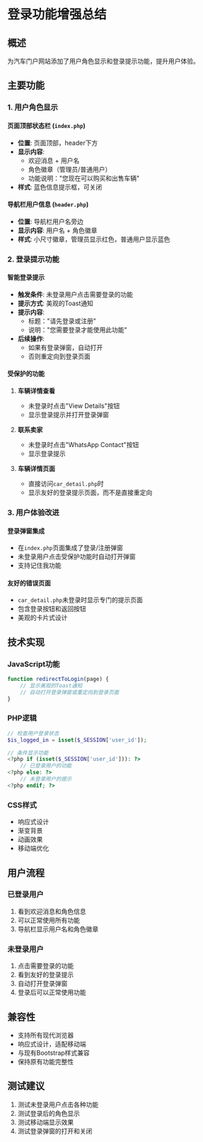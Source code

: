# 登录功能增强总结

## 概述
为汽车门户网站添加了用户角色显示和登录提示功能，提升用户体验。

## 主要功能

### 1. 用户角色显示

#### 页面顶部状态栏 (`index.php`)
- **位置**: 页面顶部，header下方
- **显示内容**: 
  - 欢迎消息 + 用户名
  - 角色徽章（管理员/普通用户）
  - 功能说明："您现在可以购买和出售车辆"
- **样式**: 蓝色信息提示框，可关闭

#### 导航栏用户信息 (`header.php`)
- **位置**: 导航栏用户名旁边
- **显示内容**: 用户名 + 角色徽章
- **样式**: 小尺寸徽章，管理员显示红色，普通用户显示蓝色

### 2. 登录提示功能

#### 智能登录提示
- **触发条件**: 未登录用户点击需要登录的功能
- **提示方式**: 美观的Toast通知
- **提示内容**: 
  - 标题："请先登录或注册"
  - 说明："您需要登录才能使用此功能"
- **后续操作**: 
  - 如果有登录弹窗，自动打开
  - 否则重定向到登录页面

#### 受保护的功能
1. **车辆详情查看**
   - 未登录时点击"View Details"按钮
   - 显示登录提示并打开登录弹窗

2. **联系卖家**
   - 未登录时点击"WhatsApp Contact"按钮
   - 显示登录提示

3. **车辆详情页面**
   - 直接访问`car_detail.php`时
   - 显示友好的登录提示页面，而不是直接重定向

### 3. 用户体验改进

#### 登录弹窗集成
- 在`index.php`页面集成了登录/注册弹窗
- 未登录用户点击受保护功能时自动打开弹窗
- 支持记住我功能

#### 友好的错误页面
- `car_detail.php`未登录时显示专门的提示页面
- 包含登录按钮和返回按钮
- 美观的卡片式设计

## 技术实现

### JavaScript功能
```javascript
function redirectToLogin(page) {
    // 显示美观的Toast通知
    // 自动打开登录弹窗或重定向到登录页面
}
```

### PHP逻辑
```php
// 检查用户登录状态
$is_logged_in = isset($_SESSION['user_id']);

// 条件显示功能
<?php if (isset($_SESSION['user_id'])): ?>
    // 已登录用户的功能
<?php else: ?>
    // 未登录用户的提示
<?php endif; ?>
```

### CSS样式
- 响应式设计
- 渐变背景
- 动画效果
- 移动端优化

## 用户流程

### 已登录用户
1. 看到欢迎消息和角色信息
2. 可以正常使用所有功能
3. 导航栏显示用户名和角色徽章

### 未登录用户
1. 点击需要登录的功能
2. 看到友好的登录提示
3. 自动打开登录弹窗
4. 登录后可以正常使用功能

## 兼容性
- 支持所有现代浏览器
- 响应式设计，适配移动端
- 与现有Bootstrap样式兼容
- 保持原有功能完整性

## 测试建议
1. 测试未登录用户点击各种功能
2. 测试登录后的角色显示
3. 测试移动端显示效果
4. 测试登录弹窗的打开和关闭
